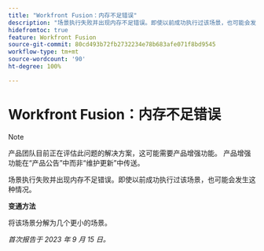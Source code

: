 ```yaml
---
title: "Workfront Fusion：内存不足错误"
description: "场景执行失败并出现内存不足错误。即使以前成功执行过该场景，也可能会发生这种情况。"
hidefromtoc: true
feature: Workfront Fusion
source-git-commit: 80cd493b72fb2732234e78b683afe071f8bd9545
workflow-type: tm+mt
source-wordcount: '90'
ht-degree: 100%

---
```



# Workfront Fusion：内存不足错误

>[!NOTE]
>
>产品团队目前正在评估此问题的解决方案，这可能需要产品增强功能。 产品增强功能在“产品公告”中而非“维护更新”中传送。

场景执行失败并出现内存不足错误。即使以前成功执行过该场景，也可能会发生这种情况。

**变通方法**

将该场景分解为几个更小的场景。

_首次报告于 2023 年 9 月 15 日。_
